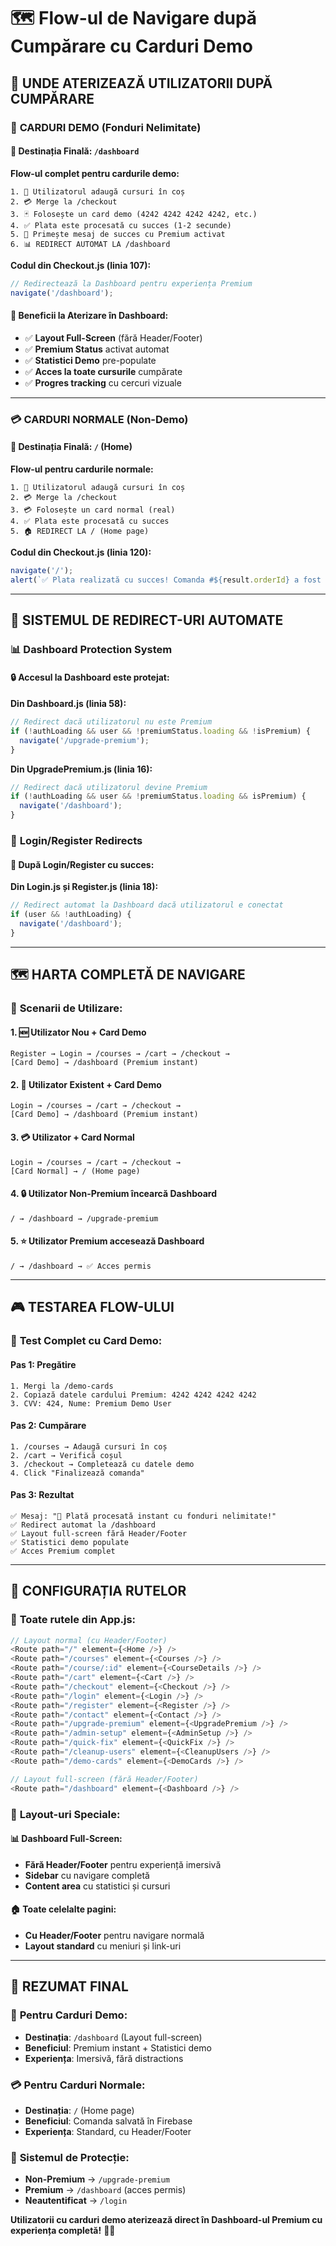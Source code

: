 # 🗺️ Flow-ul de Navigare după Cumpărare cu Carduri Demo

## 📍 **UNDE ATERIZEAZĂ UTILIZATORII DUPĂ CUMPĂRARE**

### 🎯 **CARDURI DEMO (Fonduri Nelimitate)**

#### **📍 Destinația Finală: `/dashboard`**

**Flow-ul complet pentru cardurile demo:**

```
1. 🛒 Utilizatorul adaugă cursuri în coș
2. 💳 Merge la /checkout
3. 🃏 Folosește un card demo (4242 4242 4242 4242, etc.)
4. ✅ Plata este procesată cu succes (1-2 secunde)
5. 🎉 Primește mesaj de succes cu Premium activat
6. 📊 REDIRECT AUTOMAT LA /dashboard
```

**Codul din Checkout.js (linia 107):**
```javascript
// Redirectează la Dashboard pentru experiența Premium
navigate('/dashboard');
```

#### **🎁 Beneficii la Aterizare în Dashboard:**
- ✅ **Layout Full-Screen** (fără Header/Footer)
- ✅ **Premium Status** activat automat
- ✅ **Statistici Demo** pre-populate
- ✅ **Acces la toate cursurile** cumpărate
- ✅ **Progres tracking** cu cercuri vizuale

---

### 💳 **CARDURI NORMALE (Non-Demo)**

#### **📍 Destinația Finală: `/` (Home)**

**Flow-ul pentru cardurile normale:**

```
1. 🛒 Utilizatorul adaugă cursuri în coș
2. 💳 Merge la /checkout
3. 💳 Folosește un card normal (real)
4. ✅ Plata este procesată cu succes
5. 🏠 REDIRECT LA / (Home page)
```

**Codul din Checkout.js (linia 120):**
```javascript
navigate('/');
alert(`✅ Plata realizată cu succes! Comanda #${result.orderId} a fost înregistrată.`);
```

---

## 🔄 **SISTEMUL DE REDIRECT-URI AUTOMATE**

### 📊 **Dashboard Protection System**

#### **🔒 Accesul la Dashboard este protejat:**

**Din Dashboard.js (linia 58):**
```javascript
// Redirect dacă utilizatorul nu este Premium
if (!authLoading && user && !premiumStatus.loading && !isPremium) {
  navigate('/upgrade-premium');
}
```

**Din UpgradePremium.js (linia 16):**
```javascript
// Redirect dacă utilizatorul devine Premium
if (!authLoading && user && !premiumStatus.loading && isPremium) {
  navigate('/dashboard');
}
```

### 🚪 **Login/Register Redirects**

#### **📝 După Login/Register cu succes:**

**Din Login.js și Register.js (linia 18):**
```javascript
// Redirect automat la Dashboard dacă utilizatorul e conectat
if (user && !authLoading) {
  navigate('/dashboard');
}
```

---

## 🗺️ **HARTA COMPLETĂ DE NAVIGARE**

### 🎯 **Scenarii de Utilizare:**

#### **1. 🆕 Utilizator Nou + Card Demo**
```
Register → Login → /courses → /cart → /checkout → 
[Card Demo] → /dashboard (Premium instant)
```

#### **2. 👤 Utilizator Existent + Card Demo**
```
Login → /courses → /cart → /checkout → 
[Card Demo] → /dashboard (Premium instant)
```

#### **3. 💳 Utilizator + Card Normal**
```
Login → /courses → /cart → /checkout → 
[Card Normal] → / (Home page)
```

#### **4. 🔒 Utilizator Non-Premium încearcă Dashboard**
```
/ → /dashboard → /upgrade-premium
```

#### **5. ⭐ Utilizator Premium accesează Dashboard**
```
/ → /dashboard → ✅ Acces permis
```

---

## 🎮 **TESTAREA FLOW-ULUI**

### 🧪 **Test Complet cu Card Demo:**

#### **Pas 1: Pregătire**
```
1. Mergi la /demo-cards
2. Copiază datele cardului Premium: 4242 4242 4242 4242
3. CVV: 424, Nume: Premium Demo User
```

#### **Pas 2: Cumpărare**
```
1. /courses → Adaugă cursuri în coș
2. /cart → Verifică coșul
3. /checkout → Completează cu datele demo
4. Click "Finalizează comanda"
```

#### **Pas 3: Rezultat**
```
✅ Mesaj: "🎉 Plată procesată instant cu fonduri nelimitate!"
✅ Redirect automat la /dashboard
✅ Layout full-screen fără Header/Footer
✅ Statistici demo populate
✅ Acces Premium complet
```

---

## 🔧 **CONFIGURAȚIA RUTELOR**

### 📁 **Toate rutele din App.js:**

```javascript
// Layout normal (cu Header/Footer)
<Route path="/" element={<Home />} />
<Route path="/courses" element={<Courses />} />
<Route path="/course/:id" element={<CourseDetails />} />
<Route path="/cart" element={<Cart />} />
<Route path="/checkout" element={<Checkout />} />
<Route path="/login" element={<Login />} />
<Route path="/register" element={<Register />} />
<Route path="/contact" element={<Contact />} />
<Route path="/upgrade-premium" element={<UpgradePremium />} />
<Route path="/admin-setup" element={<AdminSetup />} />
<Route path="/quick-fix" element={<QuickFix />} />
<Route path="/cleanup-users" element={<CleanupUsers />} />
<Route path="/demo-cards" element={<DemoCards />} />

// Layout full-screen (fără Header/Footer)
<Route path="/dashboard" element={<Dashboard />} />
```

### 🎯 **Layout-uri Speciale:**

#### **📊 Dashboard Full-Screen:**
- **Fără Header/Footer** pentru experiență imersivă
- **Sidebar** cu navigare completă
- **Content area** cu statistici și cursuri

#### **🏠 Toate celelalte pagini:**
- **Cu Header/Footer** pentru navigare normală
- **Layout standard** cu meniuri și link-uri

---

## 🎉 **REZUMAT FINAL**

### 💎 **Pentru Carduri Demo:**
- **Destinația**: `/dashboard` (Layout full-screen)
- **Beneficiul**: Premium instant + Statistici demo
- **Experiența**: Imersivă, fără distractions

### 💳 **Pentru Carduri Normale:**
- **Destinația**: `/` (Home page)
- **Beneficiul**: Comanda salvată în Firebase
- **Experiența**: Standard, cu Header/Footer

### 🔄 **Sistemul de Protecție:**
- **Non-Premium** → `/upgrade-premium`
- **Premium** → `/dashboard` (acces permis)
- **Neautentificat** → `/login`

**Utilizatorii cu carduri demo aterizează direct în Dashboard-ul Premium cu experiența completă!** 🚀💎
